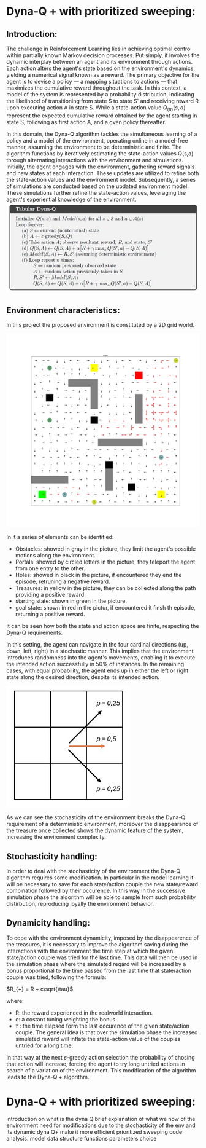 # Dyna-Q + with prioritized sweeping:
## Introduction:
The challenge in Reinforcement Learning lies in achieving optimal control within partially known Markov decision processes. Put simply, it involves the dynamic interplay between an agent and its environment through actions.
Each action alters the agent's state based on the environment's dynamics, yielding a numerical signal known as a reward.
The primary objective for the agent is to devise a policy — a mapping situations to actions — that maximizes the cumulative reward throughout the task.
In this context, a model of the system is represented by a probability distribution, indicating the likelihood of transitioning from state S to state S' and receiving reward R upon executing action A in state S.
While a state-action value ${Q_(\pi)}(s,a)$ represent the expected cumulative reward obtained by the agent starting in state S, following as first action A, and a gven policy thereafter.

In this domain, the Dyna-Q algorithm tackles the simultaneous learning of a policy and a model of the environment, operating online in a model-free manner, assuming the environment to be deterministic and finite.
The algorithm functions by iteratively estimating the state-action values Q(s,a) through alternating interactions with the environment and simulations.
Initially, the agent engages with the environment, gathering reward signals and new states at each interaction. These updates are utilized to refine both the state-action values and the environment model.
Subsequently, a series of simulations are conducted based on the updated environment model. These simulations further refine the state-action values, leveraging the agent's experiential knowledge of the environment.
![Dyna-Q algorithm](/images/dyna-q.jpeg "Dyna-Q algorithm")

## Environment characteristics:
In this project the proposed environment is constituted by a 2D grid world.

![Environment](/images/graph.png "Environment")

In it a series of elements can be identified:
- Obstacles: showed in gray in the picture, they limit the agent's possible motions along the environment.
- Portals: showed by circled letters in the picture, they teleport the agent from one entry to the other.
- Holes: showed in black in the picture, if encountered they end the episode, retruning a negative reward.
- Treasures: in yellow in the picture, they can be collected along the path providing a positive reward.
- starting state: shown in green in the picture.
- goal state: shown in red in the pictur, if encountered it finsh th episode, returning a positive reward.

It can be seen how both the state and action space are finite, respecting the Dyna-Q requirements.

In this setting, the agent can navigate in the four cardinal directions (up, down, left, right) in a stochastic manner. This implies that the environment introduces randomness into the agent's movements, enabling it to execute the intended action successfully in 50% of instances. In the remaining cases, with equal probability, the agent ends up in either the left or right state along the desired direction, despite its intended action.

![Stochasticity](/images/stoc_env.jpg "Stochasticity")

As we can see the stochasticity of the environment breaks the Dyna-Q requirement of a deterministic environment, moreover the disappearance of the treasure once collected shows the dynamic feature of the system, increasing the environment complexity.

## Stochasticity handling:
In order to deal with the stochasticity of the environment the Dyna-Q algorithm requires some modification.
In particular in the model learning it will be necessary to save for each state/action couple the new state/reward combination followed by their occurence.
In this way in the successive simulation phase the algorithm will be able to sample from such probability distirbution, reproducing loyally the environment behavior.

## Dynamicity handling:
To cope with the environment dynamicity, imposed by the disappearence of the treasures, it is necessary to improve the algorithm saving during the interactions with the environment the time step at which the given state/action couple was tried for the last time.
This data will then be used in the simulation phase where the simulated reqard will be increased by a bonus proportional to the time passed from the last time that state/action couple was tried, following the formula:

$R_{+} = R + c\sqrt{\tau}$

where:
- R: the reward experienced in the realworld interaction.
- c: a costant tuning weighting the bonus.
- $\tau$ : the time elapsed form the last occurence of the given state/action couple.
The general idea is that over the simulation phase the increased simulated reward will inflate the state-action value of the couples untried for a long time.

In that way at the next $\varepsilon$-greedy action selection the probability of chosing that action will increase, forcing the agent to try long untried actions in search of a variation of the environment.
This modification of the algorithm leads to the Dyna-Q + algorithm.
# Dyna-Q + with prioritized sweeping:
introduction on what is the dyna Q
brief explanation of what we now of the environment
need for modifications due to the stochasticity of the env and its dynamic
dyna Q+
make it more efficient prioritized sweeping
code analysis:
model data structure
functions
parameters choice
